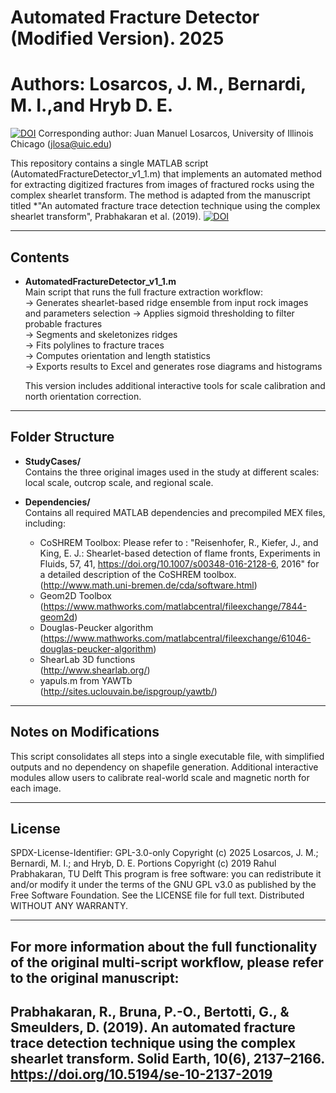 # Automated Fracture Detector (Modified Version). 2025
# Authors: Losarcos, J. M., Bernardi, M. I.,and Hryb D. E.
[![DOI](https://zenodo.org/badge/DOI/10.5281/zenodo.16696176.svg)](https://doi.org/10.5281/zenodo.16696176)
Corresponding author: Juan Manuel Losarcos, University of Illinois Chicago (jlosa@uic.edu)  

This repository contains a single MATLAB script (AutomatedFractureDetector_v1_1.m) that implements an automated method for extracting digitized fractures from images of fractured rocks using the complex shearlet transform. The method is adapted from the manuscript titled *"An automated fracture trace detection technique using the complex shearlet transform", Prabhakaran et al. (2019).
[![DOI](https://zenodo.org/badge/DOI/10.5281/zenodo.16696176.svg)](https://doi.org/10.5281/zenodo.16696176)


---

## Contents

- **AutomatedFractureDetector_v1_1.m**  
  Main script that runs the full fracture extraction workflow:  
  → Generates shearlet-based ridge ensemble from input rock images and parameters selection 
  → Applies sigmoid thresholding to filter probable fractures  
  → Segments and skeletonizes ridges  
  → Fits polylines to fracture traces  
  → Computes orientation and length statistics  
  → Exports results to Excel and generates rose diagrams and histograms  

  This version includes additional interactive tools for scale calibration and north orientation correction.

---

## Folder Structure

- **StudyCases/**  
  Contains the three original images used in the study at different scales: local scale, outcrop scale, and regional scale.

- **Dependencies/**  
  Contains all required MATLAB dependencies and precompiled MEX files, including:

  - CoSHREM Toolbox: Please refer to : "Reisenhofer, R., Kiefer, J., and King, E. J.: Shearlet-based         detection of flame fronts, Experiments in Fluids, 57, 41, https://doi.org/10.1007/s00348-016-2128-6,     2016" for a detailed description of the CoSHREM toolbox.  
    (http://www.math.uni-bremen.de/cda/software.html)  
  - Geom2D Toolbox  
    (https://www.mathworks.com/matlabcentral/fileexchange/7844-geom2d)  
  - Douglas-Peucker algorithm  
    (https://www.mathworks.com/matlabcentral/fileexchange/61046-douglas-peucker-algorithm)  
  - ShearLab 3D functions  
    (http://www.shearlab.org/)  
  - yapuls.m from YAWTb  
    (http://sites.uclouvain.be/ispgroup/yawtb/)

---

## Notes on Modifications

This script consolidates all steps into a single executable file, with simplified outputs and no dependency on shapefile generation. Additional interactive modules allow users to calibrate real-world scale and magnetic north for each image.

---

## License

SPDX-License-Identifier: GPL-3.0-only
Copyright (c) 2025 Losarcos, J. M.; Bernardi, M. I.; and Hryb, D. E.
Portions Copyright (c) 2019 Rahul Prabhakaran, TU Delft
This program is free software: you can redistribute it and/or modify it
under the terms of the GNU GPL v3.0 as published by the Free Software Foundation.
See the LICENSE file for full text. Distributed WITHOUT ANY WARRANTY.

---

## For more information about the full functionality of the original multi-script workflow, please refer to the original manuscript:

## Prabhakaran, R., Bruna, P.-O., Bertotti, G., & Smeulders, D. (2019). An automated fracture trace detection technique using the complex shearlet transform. Solid Earth, 10(6), 2137–2166. https://doi.org/10.5194/se-10-2137-2019

